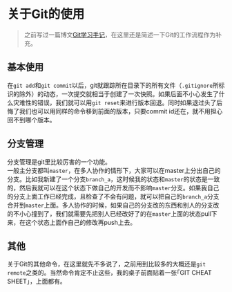 # 关于Git的使用
> 之前写过一篇博文[Git学习手记](http://yzstr.com/2018/03/23/learn-git/)，在这里还是简述一下Git的工作流程作为补充。
## 基本使用
在`git add`和`git commit`以后，git就跟踪所在目录下的所有文件（`.gitignore`所标识的除外）的动态，一次提交就相当于创建了一次快照。如果后面不小心发生了什么灾难性的错误，我们就可以用`git reset`来进行版本回退。同时如果退过头了后悔了我们也可以用同样的命令移到前面的版本，只要commit id还在，就不用担心回不到哪个版本。
## 分支管理
分支管理是git里比较厉害的一个功能。  
一般主分支都叫`master`，在多人协作的情形下，大家可以在master上分出自己的分支。比如我新建了一个分支`branch_a`，这时候我的状态和`master`的状态是一致的，然后我就可以在这个状态下做自己的开发而不影响`master`分支。如果我自己的分支上面工作已经完成，且检查了不会有问题，就可以把自己的`branch_a`分支合并到`master`上面。多人协作的时候，如果自己的分支改的东西和别人的分支改的不小心撞到了，我们就需要先把别人已经改好了的在`master`上面的状态pull下来，在这个状态上面作自己的修改再push上去。

## 其他
关于Git的其他命令，在这里就先不多说了，之前用到比较多的大概还是`git remote`之类的。当然命令肯定不止这些，我的桌子前面贴着一张｢GIT CHEAT SHEET｣，上面都有。